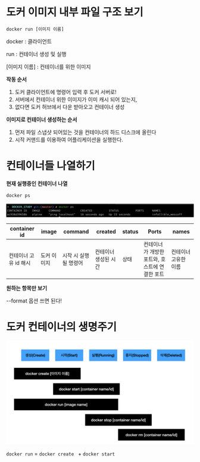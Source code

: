 # 도커 이미지 내부 파일 구조 보기

```bash
docker run [이미지 이름]
```

docker : 클라이언트

run : 컨테이너 생성 및 실행

[이미지 이름] : 컨테이너를 위한 이미지



**작동 순서**

1. 도커 클라이언트에 명령어 입력 후 도커 서버로!
2. 서버에서 컨테이너 위한 이미지가 이미 캐시 되어 있는지,
3. 없다면 도커 허브에서 다운 받아오고 컨테이너 생성



**이미지로 컨테이너 생성하는 순서**

1. 먼저 파일 스냅샷 되어있는 것을 컨테이너의 하드 디스크에 올린다
2. 시작 커맨드를 이용하여 어플리케이션을 실행한다.



# 컨테이너들 나열하기

**현재 실행중인 컨테이너 나열**

```bash
docker ps
```

![image-20210815100205957](../images/docker_ps.png)

| container id          | image       | command               | created              | status | Ports                                          | names                |
| --------------------- | ----------- | --------------------- | -------------------- | ------ | ---------------------------------------------- | -------------------- |
| 컨테이너 고유 id 해시 | 도커 이미지 | 시작 시 실행될 명령어 | 컨테이너 생성된 시간 | 상태   | 컨테이너가 개방한 포트와, 호스트에 연결한 포트 | 컨테이너 고유한 이름 |



**원하는 항목만 보기**

--format 옵션 쓰면 된다!



# 도커 컨테이너의 생명주기

![image-20210815100844843](../images/docker_lifecycle.png)

`docker run` = `docker create ` + `docker start`


